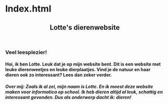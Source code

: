 # Index.html
<!DOCTYPE html>
<html>
<header>
  <h2>Lotte's dierenwebsite</h2>
</header>
<h3>Veel leesplezier!</h3>
<h4>Hoi, ik ben Lotte. Leuk dat je op mijn website bent. Dit is een website met leuke dierenweetjes en leuke dierplaatjes. Vind je de natuur en haar dieren ook zo interessant? Lees dan zeker verder.</h4>
<h5>Over mij: Zoals ik al zei, mijn naam is Lotte. En ik moest deze website maken voor informatica op school. Ik heb dieren altijd al leuk, schattig en interessant gevonden. Dus als onderwerp dacht ik: dieren!</h5>
</html>
